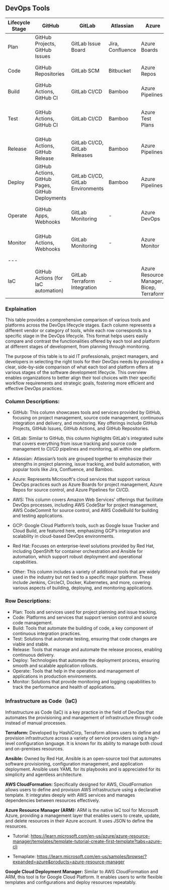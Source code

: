 ## DevOps Tools

| Lifecycle Stage | GitHub                                           | GitLab                            | Atlassian        | Azure                         | AWS                                   | GCP                                        | Red Hat                                 | Other                                   |
|-----------------|--------------------------------------------------|-----------------------------------|------------------|-------------------------------|---------------------------------------|--------------------------------------------|-----------------------------------------|-----------------------------------------|
| Plan            | GitHub Projects, GitHub Issues                   | GitLab Issue Board                | Jira, Confluence | Azure Boards                  | AWS CodeStar                          | Google Issue Tracker                       | -                                       | Trello, Asana                           |
| Code            | GitHub Repositories                              | GitLab SCM                        | Bitbucket        | Azure Repos                   | AWS CodeCommit                        | Cloud Source Repositories                  | -                                       | Subversion, Mercurial                   |
| Build           | GitHub Actions, GitHub CI                        | GitLab CI/CD                      | Bamboo           | Azure Pipelines               | AWS CodeBuild                         | Cloud Build                                | OpenShift CI/CD                         | Jenkins, CircleCI, Travis CI            |
| Test            | GitHub Actions, GitHub CI                        | GitLab CI/CD                      | Bamboo           | Azure Test Plans              | AWS CodeBuild                         | Cloud Test Lab                             | -                                       | Selenium, JUnit, TestNG, Cypress, Mocha |
| Release         | GitHub Actions, GitHub Release                   | GitLab CI/CD, GitLab Releases     | Bamboo           | Azure Pipelines               | AWS CodePipeline                      | Cloud Build                                | OpenShift CI/CD                         | Jenkins, CircleCI, GoCD                 |
| Deploy          | GitHub Actions, GitHub Pages, GitHub Deployments | GitLab CI/CD, GitLab Environments | Bamboo           | Azure Pipelines               | AWS CodeDeploy, AWS Elastic Beanstalk | Google Kubernetes Engine                   | OpenShift, Ansible                      | Docker, Kubernetes, Helm, Puppet        |
| Operate         | GitHub Apps, Webhooks                            | GitLab Monitoring                 | -                | Azure DevOps                  | AWS OpsWorks, AWS Systems Manager     | Google Operations (formerly Stackdriver)   | OpenShift, Ansible                      | Nagios, Grafana, Prometheus, Chef       |
| Monitor         | GitHub Actions, Webhooks                         | GitLab Monitoring                 | -                | Azure Monitor                 | Amazon CloudWatch                     | Google Operations (formerly Stackdriver)   | -                                       | Splunk, New Relic, Datadog, Zabbix, ELK |
| ---             |                                                  |                                   |                  |                               |                                       |                                            |                                         |                                         |
| IaC             | GitHub Actions (for IaC automation)              | GitLab Terraform Integration      | -                | Azure Resource Manager, Bicep, Terraform | AWS CloudFormation, Terraform         | Google Cloud Deployment Manager, Terraform | Ansible, OpenShift (supports IaC tools) | Terraform, Puppet, Chef, SaltStack      |

### Explaination
This table provides a comprehensive comparison of various tools and platforms across the DevOps lifecycle stages. Each column represents a different vendor or category of tools, while each row corresponds to a specific stage in the DevOps lifecycle. This format helps users easily compare and contrast the functionalities offered by each tool and platform at different stages of development, from planning through monitoring.

The purpose of this table is to aid IT professionals, project managers, and developers in selecting the right tools for their DevOps needs by providing a clear, side-by-side comparison of what each tool and platform offers at various stages of the software development lifecycle. This overview enables organizations to better align their tool choices with their specific workflow requirements and strategic goals, fostering more efficient and effective DevOps practices.

### Column Descriptions:
- GitHub: This column showcases tools and services provided by GitHub, focusing on project management, source code management, continuous integration and delivery, and monitoring. Key offerings include GitHub Projects, GitHub Issues, GitHub Actions, and GitHub Repositories.

- GitLab: Similar to GitHub, this column highlights GitLab's integrated suite that covers everything from issue tracking and source code management to CI/CD pipelines and monitoring, all within one platform.

- Atlassian: Atlassian’s tools are grouped together to emphasize their strengths in project planning, issue tracking, and build automation, with popular tools like Jira, Confluence, and Bamboo.

- Azure: Represents Microsoft's cloud services that support various DevOps practices such as Azure Boards for project management, Azure Repos for source control, and Azure Pipelines for CI/CD.

- AWS: This column covers Amazon Web Services' offerings that facilitate DevOps processes, including AWS CodeStar for project management, AWS CodeCommit for source control, and AWS CodeBuild for building and testing applications.

- GCP: Google Cloud Platform’s tools, such as Google Issue Tracker and Cloud Build, are featured here, emphasizing GCP’s integration and scalability in cloud-based DevOps environments.

- Red Hat: Focuses on enterprise-level solutions provided by Red Hat, including OpenShift for container orchestration and Ansible for automation, which support robust deployment and operational capabilities.

- Other: This column includes a variety of additional tools that are widely used in the industry but not tied to a specific major platform. These include Jenkins, CircleCI, Docker, Kubernetes, and more, covering various aspects of building, deploying, and monitoring applications.

### Row Descriptions:
- Plan: Tools and services used for project planning and issue tracking.
- Code: Platforms and services that support version control and source code management.
- Build: Tools that automate the building of code, a key component of continuous integration practices.
- Test: Solutions that automate testing, ensuring that code changes are viable and stable.
- Release: Tools that manage and automate the release process, enabling continuous delivery.
- Deploy: Technologies that automate the deployment process, ensuring smooth and scalable application rollouts.
- Operate: Tools that help in the operation and management of applications in production environments.
- Monitor: Solutions that provide monitoring and logging capabilities to track the performance and health of applications.


### Infrastructure as Code（IaC)

Infrastructure as Code (IaC) is a key practice in the field of DevOps that automates the provisioning and management of infrastructure through code instead of manual processes. 


**Terraform:** Developed by HashiCorp, Terraform allows users to define and provision infrastructure across a variety of service providers using a high-level configuration language. It is known for its ability to manage both cloud and on-premises resources.

**Ansible:** Owned by Red Hat, Ansible is an open-source tool that automates software provisioning, configuration management, and application deployment. Ansible uses YAML for its playbooks and is appreciated for its simplicity and agentless architecture.

**AWS CloudFormation:** Specifically designed for AWS, CloudFormation allows users to define and provision AWS infrastructure using a declarative template. It integrates deeply with AWS services and manages dependencies between resources effectively.

**Azure Resource Manager (ARM):** ARM is the native IaC tool for Microsoft Azure, providing a management layer that enables users to create, update, and delete resources in their Azure account. It uses JSON to define the resources.

- Tutorial: https://learn.microsoft.com/en-us/azure/azure-resource-manager/templates/template-tutorial-create-first-template?tabs=azure-cli

- Temaplate: https://learn.microsoft.com/en-us/samples/browse/?expanded=azure&products=azure-resource-manager

**Google Cloud Deployment Manager:** Similar to AWS CloudFormation and ARM, this tool is for Google Cloud Platform. It enables users to write flexible templates and configurations and deploy resources repeatably.
